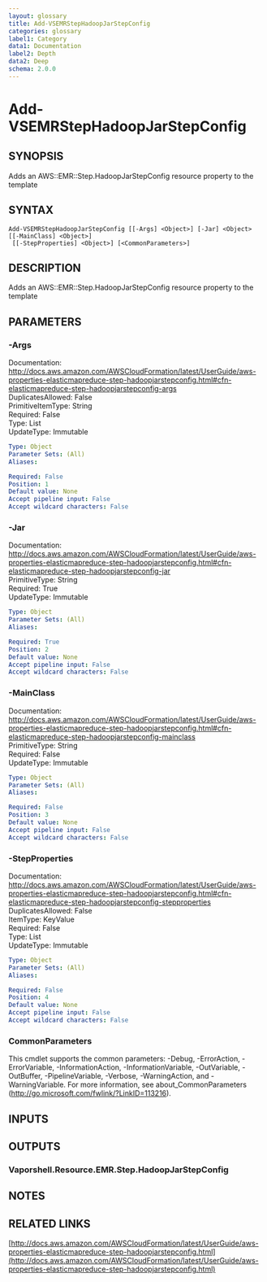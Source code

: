 ```yaml
---
layout: glossary
title: Add-VSEMRStepHadoopJarStepConfig
categories: glossary
label1: Category
data1: Documentation
label2: Depth
data2: Deep
schema: 2.0.0
---
```


# Add-VSEMRStepHadoopJarStepConfig

## SYNOPSIS
Adds an AWS::EMR::Step.HadoopJarStepConfig resource property to the template

## SYNTAX

```
Add-VSEMRStepHadoopJarStepConfig [[-Args] <Object>] [-Jar] <Object> [[-MainClass] <Object>]
 [[-StepProperties] <Object>] [<CommonParameters>]
```

## DESCRIPTION
Adds an AWS::EMR::Step.HadoopJarStepConfig resource property to the template

## PARAMETERS

### -Args
Documentation: http://docs.aws.amazon.com/AWSCloudFormation/latest/UserGuide/aws-properties-elasticmapreduce-step-hadoopjarstepconfig.html#cfn-elasticmapreduce-step-hadoopjarstepconfig-args    
DuplicatesAllowed: False    
PrimitiveItemType: String    
Required: False    
Type: List    
UpdateType: Immutable

```yaml
Type: Object
Parameter Sets: (All)
Aliases:

Required: False
Position: 1
Default value: None
Accept pipeline input: False
Accept wildcard characters: False
```

### -Jar
Documentation: http://docs.aws.amazon.com/AWSCloudFormation/latest/UserGuide/aws-properties-elasticmapreduce-step-hadoopjarstepconfig.html#cfn-elasticmapreduce-step-hadoopjarstepconfig-jar    
PrimitiveType: String    
Required: True    
UpdateType: Immutable

```yaml
Type: Object
Parameter Sets: (All)
Aliases:

Required: True
Position: 2
Default value: None
Accept pipeline input: False
Accept wildcard characters: False
```

### -MainClass
Documentation: http://docs.aws.amazon.com/AWSCloudFormation/latest/UserGuide/aws-properties-elasticmapreduce-step-hadoopjarstepconfig.html#cfn-elasticmapreduce-step-hadoopjarstepconfig-mainclass    
PrimitiveType: String    
Required: False    
UpdateType: Immutable

```yaml
Type: Object
Parameter Sets: (All)
Aliases:

Required: False
Position: 3
Default value: None
Accept pipeline input: False
Accept wildcard characters: False
```

### -StepProperties
Documentation: http://docs.aws.amazon.com/AWSCloudFormation/latest/UserGuide/aws-properties-elasticmapreduce-step-hadoopjarstepconfig.html#cfn-elasticmapreduce-step-hadoopjarstepconfig-stepproperties    
DuplicatesAllowed: False    
ItemType: KeyValue    
Required: False    
Type: List    
UpdateType: Immutable

```yaml
Type: Object
Parameter Sets: (All)
Aliases:

Required: False
Position: 4
Default value: None
Accept pipeline input: False
Accept wildcard characters: False
```

### CommonParameters
This cmdlet supports the common parameters: -Debug, -ErrorAction, -ErrorVariable, -InformationAction, -InformationVariable, -OutVariable, -OutBuffer, -PipelineVariable, -Verbose, -WarningAction, and -WarningVariable.
For more information, see about_CommonParameters (http://go.microsoft.com/fwlink/?LinkID=113216).

## INPUTS

## OUTPUTS

### Vaporshell.Resource.EMR.Step.HadoopJarStepConfig

## NOTES

## RELATED LINKS

[http://docs.aws.amazon.com/AWSCloudFormation/latest/UserGuide/aws-properties-elasticmapreduce-step-hadoopjarstepconfig.html](http://docs.aws.amazon.com/AWSCloudFormation/latest/UserGuide/aws-properties-elasticmapreduce-step-hadoopjarstepconfig.html)


